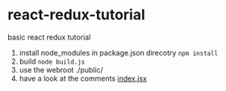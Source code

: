 # react-redux-tutorial
basic react redux tutorial



1. install node_modules in package.json direcotry
`npm install`
2. build
`node build.js`
3. use the webroot ./public/
4. have a look at the comments [index.jsx](https://github.com/di3/react-redux-tutorial/blob/master/src/index.jsx)
